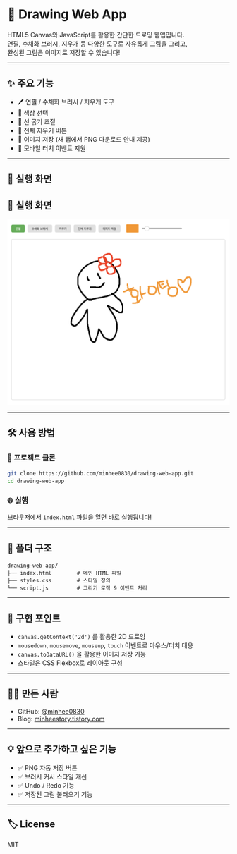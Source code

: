 # 🎨 Drawing Web App

HTML5 Canvas와 JavaScript를 활용한 간단한 드로잉 웹앱입니다.  
연필, 수채화 브러시, 지우개 등 다양한 도구로 자유롭게 그림을 그리고,  
완성된 그림은 이미지로 저장할 수 있습니다!

---

## ✨ 주요 기능

- 🖊️ 연필 / 수채화 브러시 / 지우개 도구
- 🎨 색상 선택
- 📏 선 굵기 조절
- 🧼 전체 지우기 버튼
- 💾 이미지 저장 (새 탭에서 PNG 다운로드 안내 제공)
- 📱 모바일 터치 이벤트 지원

---

## 📸 실행 화면

## 📸 실행 화면

![실행 화면 예시](./screenshot.png)

---

## 🛠 사용 방법

### 📁 프로젝트 클론

```bash
git clone https://github.com/minhee0830/drawing-web-app.git
cd drawing-web-app
```

### 🌐 실행

브라우저에서 `index.html` 파일을 열면 바로 실행됩니다!

---

## 📂 폴더 구조

```
drawing-web-app/
├── index.html        # 메인 HTML 파일
├── styles.css        # 스타일 정의
└── script.js         # 그리기 로직 & 이벤트 처리
```

---

## 🧾 구현 포인트

- `canvas.getContext('2d')` 를 활용한 2D 드로잉
- `mousedown`, `mousemove`, `mouseup`, `touch` 이벤트로 마우스/터치 대응
- `canvas.toDataURL()` 을 활용한 이미지 저장 기능
- 스타일은 CSS Flexbox로 레이아웃 구성

---

## 👩‍💻 만든 사람

- GitHub: [@minhee0830](https://github.com/minhee0830)
- Blog: [minheestory.tistory.com](https://minheestory.tistory.com)

---

## 💡 앞으로 추가하고 싶은 기능

- ✅ PNG 자동 저장 버튼
- ✅ 브러시 커서 스타일 개선
- ✅ Undo / Redo 기능
- ✅ 저장된 그림 불러오기 기능

---

## 🏷 License

MIT
